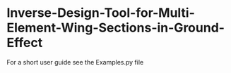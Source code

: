 # Inverse-Design-Tool-for-Multi-Element-Wing-Sections-in-Ground-Effect

For a short user guide see the Examples.py file
